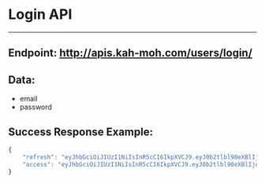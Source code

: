 # Login API

---

## Endpoint: http://apis.kah-moh.com/users/login/

## Data:

- email
- password

## Success Response Example:

```js
{
    "refresh": "eyJhbGciOiJIUzI1NiIsInR5cCI6IkpXVCJ9.eyJ0b2tlbl90eXBlIjoicmVmcmVzaCIsImV4cCI6MTcyNDc3MDY2NSwiaWF0IjoxNzE2OTk0NjY1LCJqdGkiOiJkMjc4OWE4OTNlZDY0Nzc2YjYxZjdjMGEyOWM2ZmExZiIsInVzZXJfaWQiOjF9.O-S8ka7yZC70HLXvwxc5YT423krlPCWZQFQ7IKW-34k",
    "access": "eyJhbGciOiJIUzI1NiIsInR5cCI6IkpXVCJ9.eyJ0b2tlbl90eXBlIjoiYWNjZXNzIiwiZXhwIjoxNzE3MDgxMDY1LCJpYXQiOjE3MTY5OTQ2NjUsImp0aSI6ImU1MzdmYmZlOTYxNDRiMjc5NDFlZWE5YzAxNmEyNTVjIiwidXNlcl9pZCI6MX0.rGC4-Ry2oKyBqRdwIw5pYJHN8RjKnQ80QaYiqCQxK3c"
}
```
